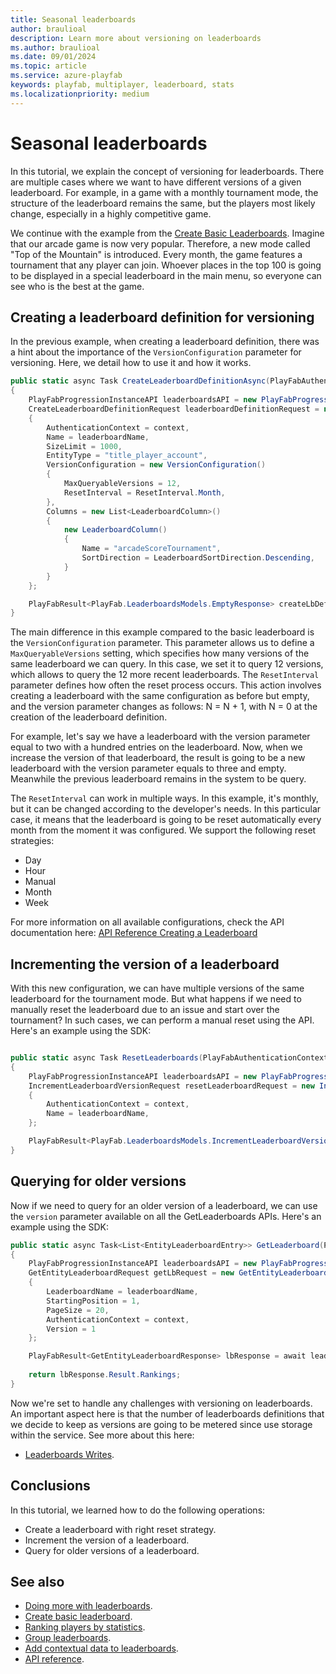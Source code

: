 ```yaml
---
title: Seasonal leaderboards
author: braulioal
description: Learn more about versioning on leaderboards
ms.author: braulioal
ms.date: 09/01/2024
ms.topic: article
ms.service: azure-playfab
keywords: playfab, multiplayer, leaderboard, stats
ms.localizationpriority: medium
---
```


# Seasonal leaderboards

In this tutorial, we explain the concept of versioning for leaderboards. There are multiple cases where we want to have 
different versions of a given leaderboard. For example, in a game with a monthly tournament mode, the structure of the leaderboard 
remains the same, but the players most likely change, especially in a highly competitive game.

We continue with the example from the [Create Basic Leaderboards](create-basic-leaderboard.md). Imagine that our arcade game is now very popular. Therefore, a new mode called "Top of the Mountain" is introduced. Every month, the game features a
tournament that any player can join. Whoever places in the top 100 is going to be displayed in a special leaderboard in the main menu,
so everyone can see who is the best at the game.

## Creating a leaderboard definition for versioning 

In the previous example, when creating a leaderboard definition, there was a hint about the importance of the `VersionConfiguration` 
parameter for versioning. Here, we detail how to use it and how it works.

``` C#
public static async Task CreateLeaderboardDefinitionAsync(PlayFabAuthenticationContext context, string leaderboardName)
{
    PlayFabProgressionInstanceAPI leaderboardsAPI = new PlayFabProgressionInstanceAPI(context);
    CreateLeaderboardDefinitionRequest leaderboardDefinitionRequest = new CreateLeaderboardDefinitionRequest()
    {
        AuthenticationContext = context,
        Name = leaderboardName,
        SizeLimit = 1000,
        EntityType = "title_player_account",
        VersionConfiguration = new VersionConfiguration()
        {
            MaxQueryableVersions = 12,
            ResetInterval = ResetInterval.Month,
        },
        Columns = new List<LeaderboardColumn>()
        {
            new LeaderboardColumn()
            {
                Name = "arcadeScoreTournament",
                SortDirection = LeaderboardSortDirection.Descending,
            }          
        }
    };

    PlayFabResult<PlayFab.LeaderboardsModels.EmptyResponse> createLbDefinitionResult = await leaderboardsAPI.CreateLeaderboardDefinitionAsync(leaderboardDefinitionRequest);
}
```

The main difference in this example compared to the basic leaderboard is the `VersionConfiguration` parameter. This parameter allows us to define a 
`MaxQueryableVersions` setting, which specifies how many versions of the same leaderboard we can query. In this case, we set it to query 12 versions,
which allows to query the 12 more recent leaderboards. The `ResetInterval` parameter defines how often the reset process occurs. This action involves 
creating a leaderboard with the same configuration as before but empty, and the version parameter changes as follows: N = N + 1, with N = 0 at the 
creation of the leaderboard definition. 

For example, let's say we have a leaderboard with the version parameter equal to two with a hundred entries on the leaderboard. Now,
when we increase the version of that leaderboard, the result is going to be a new leaderboard with the version parameter equals to three and empty.
Meanwhile the previous leaderboard remains in the system to be query.

The `ResetInterval` can work in multiple ways. In this example, it's monthly, but it can be changed according to the developer's needs. In this particular
case, it means that the leaderboard is going to be reset automatically every month from the moment it was configured. We support the following reset strategies:
- Day
- Hour
- Manual
- Month
- Week


For more information on all available configurations, check the API documentation here: 
[API Reference Creating a Leaderboard](/rest/api/playfab/progression/leaderboards/create-leaderboard-definition)

## Incrementing the version of a leaderboard

With this new configuration, we can have multiple versions of the same leaderboard for the tournament mode. 
But what happens if we need to manually reset the leaderboard due to an issue and start over the tournament? 
In such cases, we can perform a manual reset using the API. Here's an example using the SDK:

``` C#

public static async Task ResetLeaderboards(PlayFabAuthenticationContext context, string leaderboardName)
{
    PlayFabProgressionInstanceAPI leaderboardsAPI = new PlayFabProgressionInstanceAPI(context);
    IncrementLeaderboardVersionRequest resetLeaderboardRequest = new IncrementLeaderboardVersionRequest()
    {
        AuthenticationContext = context,
        Name = leaderboardName,
    };

    PlayFabResult<PlayFab.LeaderboardsModels.IncrementLeaderboardVersionResponse> resetLeaderboardResponse = await leaderboardsAPI.IncrementLeaderboardVersionAsync(resetLeaderboardRequest);
}

```

## Querying for older versions

Now if we need to query for an older version of a leaderboard, we can use the `version` parameter available on all the GetLeaderboards APIs.
Here's an example using the SDK:

``` C#
public static async Task<List<EntityLeaderboardEntry>> GetLeaderboard(PlayFabAuthenticationContext context, string leaderboardName)
{
    PlayFabProgressionInstanceAPI leaderboardsAPI = new PlayFabProgressionInstanceAPI(context);
    GetEntityLeaderboardRequest getLbRequest = new GetEntityLeaderboardRequest()
    {
        LeaderboardName = leaderboardName,
        StartingPosition = 1,
        PageSize = 20,
        AuthenticationContext = context,
        Version = 1
    };

    PlayFabResult<GetEntityLeaderboardResponse> lbResponse = await leaderboardsAPI.GetLeaderboardAsync(getLbRequest);
    
    return lbResponse.Result.Rankings;
}
```


Now we're set to handle any challenges with versioning on leaderboards. An important aspect here is that the number of leaderboards definitions
that we decide to keep as versions are going to be metered since use storage within the service. See more about this here:
- [Leaderboards Writes](../../pricing/meters/leaderboard-meters.md).

## Conclusions 
In this tutorial, we learned how to do the following operations: 
* Create a leaderboard with right reset strategy.
* Increment the version of a leaderboard.
* Query for older versions of a leaderboard.

## See also

- [Doing more with leaderboards](doing-more-with-leaderboards.md).
- [Create basic leaderboard](create-basic-leaderboard.md).
- [Ranking players by statistics](leaderboards-linked-to-stats.md).
- [Group leaderboards](group-leaderboards.md).
- [Add contextual data to leaderboards](metadata-leaderboards.md).
- [API reference](api-reference.md).



